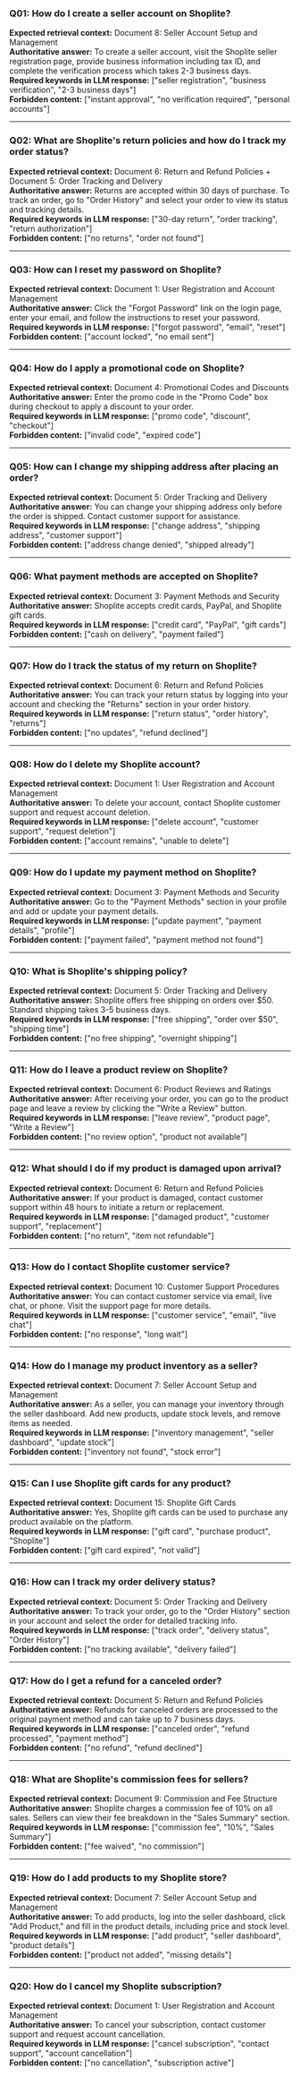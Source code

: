 ### Q01: How do I create a seller account on Shoplite?
**Expected retrieval context:** Document 8: Seller Account Setup and Management  
**Authoritative answer:** To create a seller account, visit the Shoplite seller registration page, provide business information including tax ID, and complete the verification process which takes 2-3 business days.  
**Required keywords in LLM response:** ["seller registration", "business verification", "2-3 business days"]  
**Forbidden content:** ["instant approval", "no verification required", "personal accounts"]

---

### Q02: What are Shoplite's return policies and how do I track my order status?
**Expected retrieval context:** Document 6: Return and Refund Policies + Document 5: Order Tracking and Delivery  
**Authoritative answer:** Returns are accepted within 30 days of purchase. To track an order, go to "Order History" and select your order to view its status and tracking details.  
**Required keywords in LLM response:** ["30-day return", "order tracking", "return authorization"]  
**Forbidden content:** ["no returns", "order not found"]

---

### Q03: How can I reset my password on Shoplite?
**Expected retrieval context:** Document 1: User Registration and Account Management  
**Authoritative answer:** Click the "Forgot Password" link on the login page, enter your email, and follow the instructions to reset your password.  
**Required keywords in LLM response:** ["forgot password", "email", "reset"]  
**Forbidden content:** ["account locked", "no email sent"]

---

### Q04: How do I apply a promotional code on Shoplite?
**Expected retrieval context:** Document 4: Promotional Codes and Discounts  
**Authoritative answer:** Enter the promo code in the "Promo Code" box during checkout to apply a discount to your order.  
**Required keywords in LLM response:** ["promo code", "discount", "checkout"]  
**Forbidden content:** ["invalid code", "expired code"]

---

### Q05: How can I change my shipping address after placing an order?
**Expected retrieval context:** Document 5: Order Tracking and Delivery  
**Authoritative answer:** You can change your shipping address only before the order is shipped. Contact customer support for assistance.  
**Required keywords in LLM response:** ["change address", "shipping address", "customer support"]  
**Forbidden content:** ["address change denied", "shipped already"]

---

### Q06: What payment methods are accepted on Shoplite?
**Expected retrieval context:** Document 3: Payment Methods and Security  
**Authoritative answer:** Shoplite accepts credit cards, PayPal, and Shoplite gift cards.  
**Required keywords in LLM response:** ["credit card", "PayPal", "gift cards"]  
**Forbidden content:** ["cash on delivery", "payment failed"]

---

### Q07: How do I track the status of my return on Shoplite?
**Expected retrieval context:** Document 6: Return and Refund Policies  
**Authoritative answer:** You can track your return status by logging into your account and checking the "Returns" section in your order history.  
**Required keywords in LLM response:** ["return status", "order history", "returns"]  
**Forbidden content:** ["no updates", "refund declined"]

---

### Q08: How do I delete my Shoplite account?
**Expected retrieval context:** Document 1: User Registration and Account Management  
**Authoritative answer:** To delete your account, contact Shoplite customer support and request account deletion.  
**Required keywords in LLM response:** ["delete account", "customer support", "request deletion"]  
**Forbidden content:** ["account remains", "unable to delete"]

---

### Q09: How do I update my payment method on Shoplite?
**Expected retrieval context:** Document 3: Payment Methods and Security  
**Authoritative answer:** Go to the "Payment Methods" section in your profile and add or update your payment details.  
**Required keywords in LLM response:** ["update payment", "payment details", "profile"]  
**Forbidden content:** ["payment failed", "payment method not found"]

---

### Q10: What is Shoplite's shipping policy?
**Expected retrieval context:** Document 5: Order Tracking and Delivery  
**Authoritative answer:** Shoplite offers free shipping on orders over $50. Standard shipping takes 3-5 business days.  
**Required keywords in LLM response:** ["free shipping", "order over $50", "shipping time"]  
**Forbidden content:** ["no free shipping", "overnight shipping"]

---

### Q11: How do I leave a product review on Shoplite?
**Expected retrieval context:** Document 6: Product Reviews and Ratings  
**Authoritative answer:** After receiving your order, you can go to the product page and leave a review by clicking the "Write a Review" button.  
**Required keywords in LLM response:** ["leave review", "product page", "Write a Review"]  
**Forbidden content:** ["no review option", "product not available"]

---

### Q12: What should I do if my product is damaged upon arrival?
**Expected retrieval context:** Document 6: Return and Refund Policies  
**Authoritative answer:** If your product is damaged, contact customer support within 48 hours to initiate a return or replacement.  
**Required keywords in LLM response:** ["damaged product", "customer support", "replacement"]  
**Forbidden content:** ["no return", "item not refundable"]

---

### Q13: How do I contact Shoplite customer service?
**Expected retrieval context:** Document 10: Customer Support Procedures  
**Authoritative answer:** You can contact customer service via email, live chat, or phone. Visit the support page for more details.  
**Required keywords in LLM response:** ["customer service", "email", "live chat"]  
**Forbidden content:** ["no response", "long wait"]

---

### Q14: How do I manage my product inventory as a seller?
**Expected retrieval context:** Document 7: Seller Account Setup and Management  
**Authoritative answer:** As a seller, you can manage your inventory through the seller dashboard. Add new products, update stock levels, and remove items as needed.  
**Required keywords in LLM response:** ["inventory management", "seller dashboard", "update stock"]  
**Forbidden content:** ["inventory not found", "stock error"]

---

### Q15: Can I use Shoplite gift cards for any product?
**Expected retrieval context:** Document 15: Shoplite Gift Cards  
**Authoritative answer:** Yes, Shoplite gift cards can be used to purchase any product available on the platform.  
**Required keywords in LLM response:** ["gift card", "purchase product", "Shoplite"]  
**Forbidden content:** ["gift card expired", "not valid"]

---

### Q16: How can I track my order delivery status?
**Expected retrieval context:** Document 5: Order Tracking and Delivery  
**Authoritative answer:** To track your order, go to the "Order History" section in your account and select the order for detailed tracking info.  
**Required keywords in LLM response:** ["track order", "delivery status", "Order History"]  
**Forbidden content:** ["no tracking available", "delivery failed"]

---

### Q17: How do I get a refund for a canceled order?
**Expected retrieval context:** Document 5: Return and Refund Policies  
**Authoritative answer:** Refunds for canceled orders are processed to the original payment method and can take up to 7 business days.  
**Required keywords in LLM response:** ["canceled order", "refund processed", "payment method"]  
**Forbidden content:** ["no refund", "refund declined"]

---

### Q18: What are Shoplite's commission fees for sellers?
**Expected retrieval context:** Document 9: Commission and Fee Structure  
**Authoritative answer:** Shoplite charges a commission fee of 10% on all sales. Sellers can view their fee breakdown in the "Sales Summary" section.  
**Required keywords in LLM response:** ["commission fee", "10%", "Sales Summary"]  
**Forbidden content:** ["fee waived", "no commission"]

---

### Q19: How do I add products to my Shoplite store?
**Expected retrieval context:** Document 7: Seller Account Setup and Management  
**Authoritative answer:** To add products, log into the seller dashboard, click "Add Product," and fill in the product details, including price and stock level.  
**Required keywords in LLM response:** ["add product", "seller dashboard", "product details"]  
**Forbidden content:** ["product not added", "missing details"]

---

### Q20: How do I cancel my Shoplite subscription?
**Expected retrieval context:** Document 1: User Registration and Account Management  
**Authoritative answer:** To cancel your subscription, contact customer support and request account cancellation.  
**Required keywords in LLM response:** ["cancel subscription", "contact support", "account cancellation"]  
**Forbidden content:** ["no cancellation", "subscription active"]
